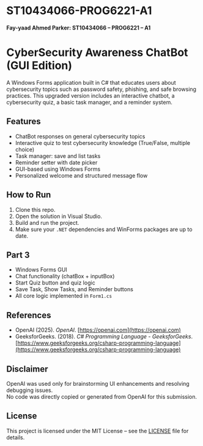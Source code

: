 # ST10434066-PROG6221-A1
**Fay-yaad Ahmed Parker: ST10434066 – PROG6221 – A1**

# CyberSecurity Awareness ChatBot (GUI Edition)
A Windows Forms application built in C# that educates users about cybersecurity topics such as password safety, phishing, and safe browsing practices. This upgraded version includes an interactive chatbot, a cybersecurity quiz, a basic task manager, and a reminder system.

## Features
- ChatBot responses on general cybersecurity topics
- Interactive quiz to test cybersecurity knowledge (True/False, multiple choice)
- Task manager: save and list tasks
- Reminder setter with date picker
- GUI-based using Windows Forms
- Personalized welcome and structured message flow

## How to Run
1. Clone this repo.
2. Open the solution in Visual Studio.
3. Build and run the project.
4. Make sure your `.NET` dependencies and WinForms packages are up to date.

## Part 3
- Windows Forms GUI
- Chat functionality (chatBox + inputBox)
- Start Quiz button and quiz logic
- Save Task, Show Tasks, and Reminder buttons
- All core logic implemented in `Form1.cs`

## References
- OpenAI (2025). *OpenAI*. [https://openai.com](https://openai.com)
- GeeksforGeeks. (2018). *C# Programming Language - GeeksforGeeks*. [https://www.geeksforgeeks.org/csharp-programming-language](https://www.geeksforgeeks.org/csharp-programming-language)

## Disclaimer 
OpenAI was used only for brainstorming UI enhancements and resolving debugging issues.  
No code was directly copied or generated from OpenAI for this submission.

## License
This project is licensed under the MIT License – see the [LICENSE](LICENSE) file for details.
